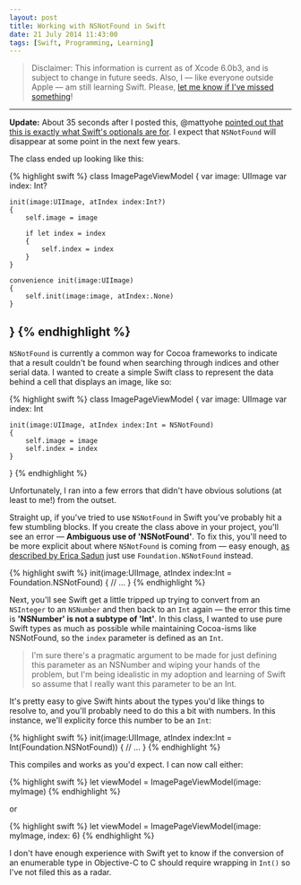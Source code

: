 ```yaml
---
layout: post
title: Working with NSNotFound in Swift
date: 21 July 2014 11:43:00
tags: [Swift, Programming, Learning]
---
```


> Disclaimer: This information is current as of Xcode 6.0b3, and is subject to change in future seeds. Also, I — like everyone outside Apple — am still learning Swift. Please, [let me know if I've missed something](https://twitter.com/tonyarnold/)!

---

**Update:** About 35 seconds after I posted this, @mattyohe [pointed out that this is exactly what Swift's optionals are for](https://twitter.com/mattyohe/status/491054206795923456). I expect that `NSNotFound` will disappear at some point in the next few years.

The class ended up looking like this:

{% highlight swift %}
class ImagePageViewModel
{
    var image: UIImage
    var index: Int?

    init(image:UIImage, atIndex index:Int?)
    {
        self.image = image

        if let index = index
        {
            self.index = index
        }
    }

    convenience init(image:UIImage)
    {
        self.init(image:image, atIndex:.None)
    }
}
{% endhighlight %}
---

`NSNotFound` is currently a common way for Cocoa frameworks to indicate that a result couldn't be found when searching through indices and other serial data. I wanted to create a simple Swift class to represent the data behind a cell that displays an image, like so:

{% highlight swift %}
class ImagePageViewModel
{
    var image: UIImage
    var index: Int

    init(image:UIImage, atIndex index:Int = NSNotFound)
    {
        self.image = image
        self.index = index
    }
}
{% endhighlight %}

Unfortunately, I ran into a few errors that didn't have  obvious solutions (at least to me!) from the outset.

Straight up, if you've tried to use `NSNotFound` in Swift you've probably hit a few stumbling blocks. If you create the class above in your project, you'll see an error — **Ambiguous use of 'NSNotFound'**. To fix this, you'll need to be more explicit about where `NSNotFound` is coming from — easy enough, [as described by Erica Sadun](http://ericasadun.com/2014/06/13/swift-fixing-ambiguous-use-of-nsnotfound/) just use `Foundation.NSNotFound` instead.

{% highlight swift %}
init(image:UIImage, atIndex index:Int = Foundation.NSNotFound) {
    // ...
}
{% endhighlight %}

Next, you'll see Swift get a little tripped up trying to convert from an `NSInteger` to an `NSNumber` and then back to an `Int` again — the error this time is **'NSNumber' is not a subtype of 'Int'**. In this class, I wanted to use pure Swift types as much as possible while maintaining Cocoa-isms like NSNotFound, so the `index` parameter is defined as an `Int`.

> I'm sure there's a pragmatic argument to be made for just defining this parameter as an NSNumber and wiping your hands of the problem, but I'm being idealistic in my adoption and learning of Swift so assume that I really want this parameter to be an Int.

It's pretty easy to give Swift hints about the types you'd like things to resolve to, and you'll probably need to do this a bit with numbers. In this instance, we'll explicity force this number to be an `Int`:

{% highlight swift %}
init(image:UIImage, atIndex index:Int = Int(Foundation.NSNotFound)) {
    // ...
}
{% endhighlight %}

This compiles and works as you'd expect. I can now call either:

{% highlight swift %}
let viewModel = ImagePageViewModel(image: myImage)
{% endhighlight %}

or

{% highlight swift %}
let viewModel = ImagePageViewModel(image: myImage, index: 6)
{% endhighlight %}

I don't have enough experience with Swift yet to know if the conversion of an enumerable type in Objective-C to C should require wrapping in `Int()` so I've not filed this as a radar.
